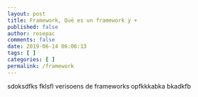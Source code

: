 ```yaml
---
layout: post
title: Framework, Qué es un framework y +
published: false
author: rosepac
comments: false
date: 2019-06-14 06:06:13
tags: [ ]
categories: [ ]
permalink: /framework
---
```

sdoksdfks fklsfl verisoens de frameworks opfkkkabka bkadkfb